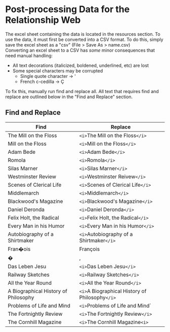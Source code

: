 # Post-processing Data for the Relationship Web
The excel sheet containing the data is located in the resources section. To use the data, it must first be converted into a CSV format. To do this, simply save the excel sheet as a "csv" (File > Save As > name.csv)    
Converting an excel sheet to a CSV has _some_ minor consequences that need manual handling:
  * All text decorations (italicized, boldened, underlined, etc) are lost
  * Some special characters may be corrupted
    * Single quote character -> '  
    * French c-cedilla -> Ç
      
To fix this, manually run find and replace all. All text that requires find and replace are outlined below in the "Find and Replace" section.

## Find and Replace
| Find  | Replace |
|---|---|
|The Mill on the Floss|`<i>`The Mill on the Floss`</i>`|
|Mill on the Floss|`<i>`Mill on the Floss`</i>`|
|Adam Bede|`<i>`Adam Bede`</i>`|
|Romola|`<i>`Romola`</i>`|
|Silas Marner|`<i>`Silas Marner`</i>`|
|Westminster Review|`<i>`Westminster Reivew`</i>`|
|Scenes of Clerical Life|`<i>`Scenes of Clerical Life`</i>`|
|Middlemarch|`<i>`Middlemarch`</i>`|
|Blackwood's Magazine|`<i>`Blackwood's Magazine`</i>`|
|Daniel Deronda|`<i>`Daniel Deronda`</i>`|
|Felix Holt, the Radical|`<i>`Felix Holt, the Radical`</i>`|
|Every Man in his Humor|`<i>`Every Man in his Humor`</i>`|
|Autobiography of a Shirtmaker|`<i>`Autobiography of a Shirtmaker`</i>`|
|Fran�ois|François|
|�|,|
|Das Leben Jesu|`<i>`Das Leben Jesu`</i>`|
|Railway Sketches|`<i>`Railway Sketches`</i>`|
|All the Year Round|`<i>`All the Year Round`</i>`|
|A Biographical History of Philosophy|`<i>`A Biographical History of Philosophy`</i>`|
|Problems of Life and Mind|`<i>`Problems of Life and Mind`</i>|
|The Fortnightly Review|`<i>`The Fortnightly Review`</i>`|
|The Cornhill Magazine|`<i>`The Cornhill Magazine`<i>`|